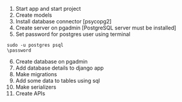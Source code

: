 1. Start app and start project
2. Create models
3. Install database connector [psycopg2]
4. Create server on pgadmin [PostgreSQL server must be installed]
5. Set password for postgres user using terminal
```
sudo -u postgres psql
\password
```
6. Create database on pgadmin
7. Add database details to django app
8. Make migrations
9. Add some data to tables using sql
10. Make serializers
11. Create APIs